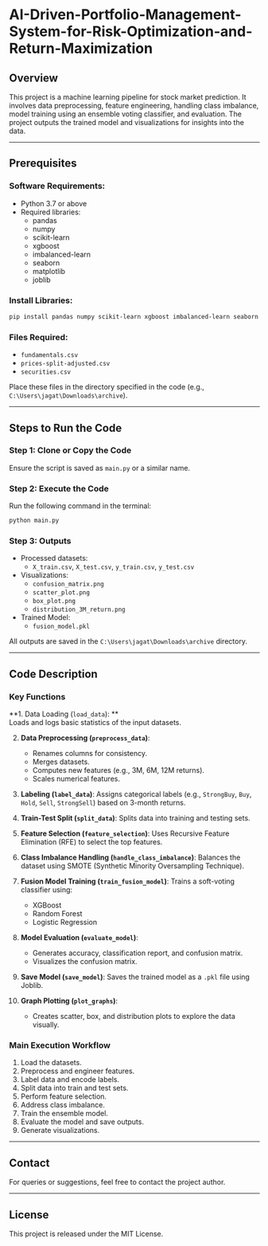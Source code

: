 # AI-Driven-Portfolio-Management-System-for-Risk-Optimization-and-Return-Maximization

## Overview
This project is a machine learning pipeline for stock market prediction. It involves data preprocessing, feature engineering, handling class imbalance, model training using an ensemble voting classifier, and evaluation. The project outputs the trained model and visualizations for insights into the data.

---

## Prerequisites

### Software Requirements:
- Python 3.7 or above
- Required libraries:
  - pandas
  - numpy
  - scikit-learn
  - xgboost
  - imbalanced-learn
  - seaborn
  - matplotlib
  - joblib

### Install Libraries:
```bash
pip install pandas numpy scikit-learn xgboost imbalanced-learn seaborn matplotlib joblib
```

### Files Required:
- `fundamentals.csv`
- `prices-split-adjusted.csv`
- `securities.csv`

Place these files in the directory specified in the code (e.g., `C:\Users\jagat\Downloads\archive`).

---

## Steps to Run the Code

### Step 1: Clone or Copy the Code
Ensure the script is saved as `main.py` or a similar name.

### Step 2: Execute the Code
Run the following command in the terminal:
```bash
python main.py
```

### Step 3: Outputs
- Processed datasets:
  - `X_train.csv`, `X_test.csv`, `y_train.csv`, `y_test.csv`
- Visualizations:
  - `confusion_matrix.png`
  - `scatter_plot.png`
  - `box_plot.png`
  - `distribution_3M_return.png`
- Trained Model:
  - `fusion_model.pkl`

All outputs are saved in the `C:\Users\jagat\Downloads\archive` directory.

---

## Code Description

### Key Functions

**1. Data Loading (`load_data`):
**  
Loads and logs basic statistics of the input datasets.

2. **Data Preprocessing (`preprocess_data`)**:
   - Renames columns for consistency.
   - Merges datasets.
   - Computes new features (e.g., 3M, 6M, 12M returns).
   - Scales numerical features.

3. **Labeling (`label_data`)**:
   Assigns categorical labels (e.g., `StrongBuy`, `Buy`, `Hold`, `Sell`, `StrongSell`) based on 3-month returns.

4. **Train-Test Split (`split_data`)**:
   Splits data into training and testing sets.

5. **Feature Selection (`feature_selection`)**:
   Uses Recursive Feature Elimination (RFE) to select the top features.

6. **Class Imbalance Handling (`handle_class_imbalance`)**:
   Balances the dataset using SMOTE (Synthetic Minority Oversampling Technique).

7. **Fusion Model Training (`train_fusion_model`)**:
   Trains a soft-voting classifier using:
   - XGBoost
   - Random Forest
   - Logistic Regression

8. **Model Evaluation (`evaluate_model`)**:
   - Generates accuracy, classification report, and confusion matrix.
   - Visualizes the confusion matrix.

9. **Save Model (`save_model`)**:
   Saves the trained model as a `.pkl` file using Joblib.

10. **Graph Plotting (`plot_graphs`)**:
    - Creates scatter, box, and distribution plots to explore the data visually.

### Main Execution Workflow
1. Load the datasets.
2. Preprocess and engineer features.
3. Label data and encode labels.
4. Split data into train and test sets.
5. Perform feature selection.
6. Address class imbalance.
7. Train the ensemble model.
8. Evaluate the model and save outputs.
9. Generate visualizations.

---

## Contact
For queries or suggestions, feel free to contact the project author.

---

## License
This project is released under the MIT License.
